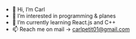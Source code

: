 - 👋 Hi, I’m Carl
- 👀 I’m interested in programming & planes
- 🌱 I’m currently learning React.js and C++
- 📫 Reach me on mail -> carlpetit01@gmail.com

